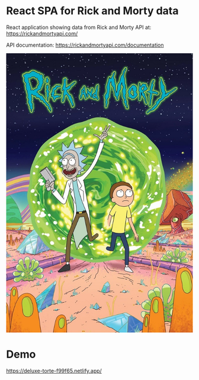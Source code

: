 # React SPA for Rick and Morty data

React application showing data from Rick and Morty API at: https://rickandmortyapi.com/

API documentation: https://rickandmortyapi.com/documentation

![1.png](https://raw.githubusercontent.com/balsa-asanovic/rebrandly-rick-and-morty/master/src/assets/RickAndMorty.jpg)

# Demo

https://deluxe-torte-f99f65.netlify.app/
